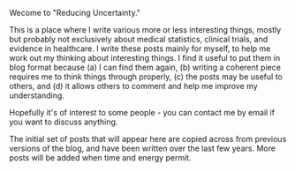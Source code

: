 Wecome to "Reducing Uncertainty."

This is a place where I write various more or less interesting things, mostly but probably not exclusively about medical statistics, clinical trials, and evidence in healthcare. I write these posts mainly for myself, to help me work out my thinking about interesting things. I find it useful to put them in blog format because (a) I can find them again, (b) writing a coherent piece requires me to think things through  properly, (c) the posts may be useful to others, and (d) it allows others to comment and help me improve my understanding.

Hopefully it's of interest to some people - you can contact me by email if you want to discuss anything.

The initial set of posts that will appear here are copied across from previous versions of the blog, and have been written over the last few years. More posts will be added when time and energy permit.

